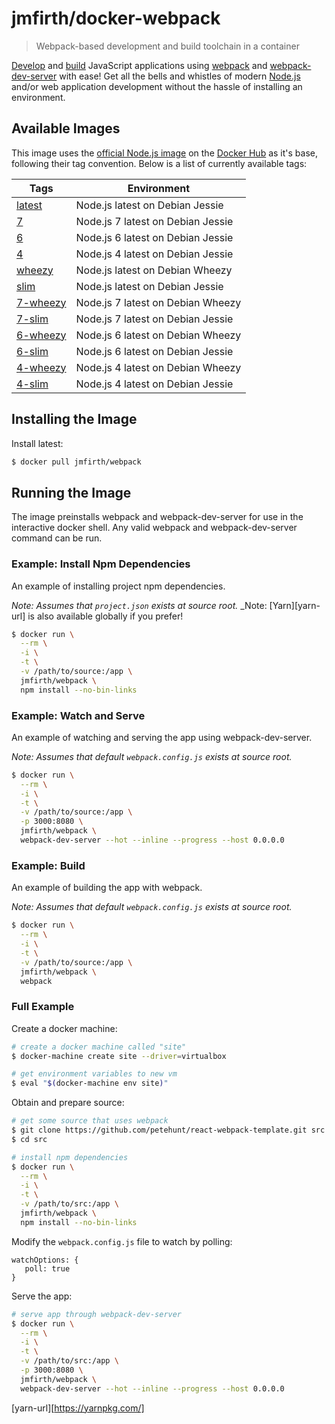 # jmfirth/docker-webpack

> Webpack-based development and build toolchain in a container

[Develop](#example:-watch-and-serve) and [build](#example:-build) JavaScript applications using [webpack][webpack--url] and [webpack-dev-server][webpack-dev-server--url] with ease!  Get all the bells and whistles of modern [Node.js][nodejs--url] and/or web application development without the hassle of installing an environment.


## Available Images

This image uses the [official Node.js image][docker_hub_node--url] on the [Docker Hub][docker_hub--url] as it's base, following their tag convention.  Below is a list of currently available tags:

| Tags | Environment |
|------|-------------|
| [latest][dockerfile-latest] | Node.js latest on Debian Jessie |
| [7][dockerfile-7] | Node.js 7 latest on Debian Jessie |
| [6][dockerfile-6] | Node.js 6 latest on Debian Jessie |
| [4][dockerfile-4] | Node.js 4 latest on Debian Jessie |
| [wheezy][dockerfile-wheezy] | Node.js latest on Debian Wheezy |
| [slim][dockerfile-slim] | Node.js latest on Debian Jessie |
| [7-wheezy][dockerfile-7-wheezy] | Node.js 7 latest on Debian Wheezy |
| [7-slim][dockerfile-7-slim] | Node.js 7 latest on Debian Jessie |
| [6-wheezy][dockerfile-6-wheezy] | Node.js 6 latest on Debian Wheezy |
| [6-slim][dockerfile-6-slim] | Node.js 6 latest on Debian Jessie |
| [4-wheezy][dockerfile-4-wheezy] | Node.js 4 latest on Debian Wheezy |
| [4-slim][dockerfile-4-slim] | Node.js 4 latest on Debian Jessie |


## Installing the Image

Install latest:

```sh
$ docker pull jmfirth/webpack
```

## Running the Image

The image preinstalls webpack and webpack-dev-server for use in the interactive docker shell.  Any valid webpack and webpack-dev-server command can be run.

### Example: Install Npm Dependencies

An example of installing project npm dependencies.

_Note: Assumes that `project.json` exists at source root._
_Note: [Yarn][yarn-url] is also available globally if you prefer!

```sh
$ docker run \
  --rm \
  -i \
  -t \
  -v /path/to/source:/app \
  jmfirth/webpack \
  npm install --no-bin-links
```

### Example: Watch and Serve

An example of watching and serving the app using webpack-dev-server.

_Note: Assumes that default `webpack.config.js` exists at source root._

```sh
$ docker run \
  --rm \
  -i \
  -t \
  -v /path/to/source:/app \
  -p 3000:8080 \
  jmfirth/webpack \
  webpack-dev-server --hot --inline --progress --host 0.0.0.0
```

### Example: Build

An example of building the app with webpack.

_Note: Assumes that default `webpack.config.js` exists at source root._

```sh
$ docker run \
  --rm \
  -i \
  -t \
  -v /path/to/source:/app \
  jmfirth/webpack \
  webpack
```


### Full Example

Create a docker machine:

```sh
# create a docker machine called "site"
$ docker-machine create site --driver=virtualbox

# get environment variables to new vm
$ eval "$(docker-machine env site)"
```

Obtain and prepare source:

```sh
# get some source that uses webpack
$ git clone https://github.com/petehunt/react-webpack-template.git src
$ cd src

# install npm dependencies
$ docker run \
  --rm \
  -i \
  -t \
  -v /path/to/src:/app \
  jmfirth/webpack \
  npm install --no-bin-links
```

Modify the `webpack.config.js` file to watch by polling:

```
watchOptions: {
   poll: true
}
```

Serve the app:

```sh
# serve app through webpack-dev-server
$ docker run \
  --rm \
  -i \
  -t \
  -v /path/to/src:/app \
  -p 3000:8080 \
  jmfirth/webpack \
  webpack-dev-server --hot --inline --progress --host 0.0.0.0
```

[nodejs--url]: https://github.com/nodejs/node
[webpack--url]: https://github.com/webpack/webpack
[webpack-dev-server--url]: https://github.com/webpack/webpack-dev-server
[docker_hub--url]: hub.docker.com
[docker_hub_node--url]: https://hub.docker.com/_/node/
[dockerfile-latest]: https://github.com/jmfirth/docker-webpack/blob/master/latest/Dockerfile
[dockerfile-7]: https://github.com/jmfirth/docker-webpack/blob/master/7/Dockerfile
[dockerfile-6]: https://github.com/jmfirth/docker-webpack/blob/master/6/Dockerfile
[dockerfile-4]: https://github.com/jmfirth/docker-webpack/blob/master/4/Dockerfile
[dockerfile-wheezy]: https://github.com/jmfirth/docker-webpack/blob/master/wheezy/Dockerfile
[dockerfile-slim]: https://github.com/jmfirth/docker-webpack/blob/master/slim/Dockerfile
[dockerfile-7-wheezy]: https://github.com/jmfirth/docker-webpack/blob/master/7/wheezy/Dockerfile
[dockerfile-7-slim]: https://github.com/jmfirth/docker-webpack/blob/master/7/slim/Dockerfile
[dockerfile-6-wheezy]: https://github.com/jmfirth/docker-webpack/blob/master/6/wheezy/Dockerfile
[dockerfile-6-slim]: https://github.com/jmfirth/docker-webpack/blob/master/6/slim/Dockerfile
[dockerfile-4-wheezy]: https://github.com/jmfirth/docker-webpack/blob/master/4/wheezy/Dockerfile
[dockerfile-4-slim]: https://github.com/jmfirth/docker-webpack/blob/master/4/slim/Dockerfile
[yarn-url][https://yarnpkg.com/]
